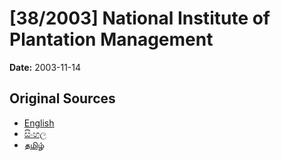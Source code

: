 # [38/2003] National Institute of Plantation Management

**Date:** 2003-11-14

## Original Sources

- [English](https://documents.gov.lk/view/acts/2003/11/38-2003_E.pdf)
- [සිංහල](https://documents.gov.lk/view/acts/2003/11/38-2003_S.pdf)
- [தமிழ்](https://documents.gov.lk/view/acts/2003/11/38-2003_T.pdf)
